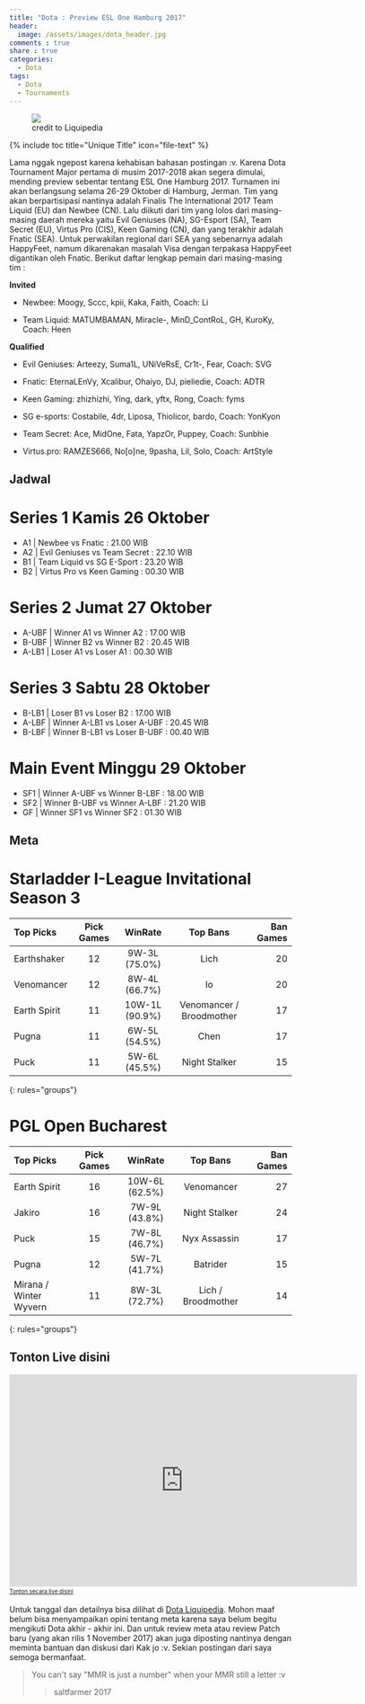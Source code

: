 ```yaml
---
title: "Dota : Preview ESL One Hamburg 2017"
header:
  image: /assets/images/dota_header.jpg
comments : true
share : true
categories:
  - Dota
tags:
  - Dota
  - Tournaments
---
```


<figure>
    <img src="http://wiki.teamliquid.net/commons/images/thumb/2/27/ESL_One_Hamburg_2017.png/600px-ESL_One_Hamburg_2017.png">
    <figcaption>credit to Liquipedia</figcaption>
</figure>

{% include toc title="Unique Title" icon="file-text" %}

Lama nggak ngepost karena kehabisan bahasan postingan :v. Karena Dota Tournament Major pertama di musim 2017-2018 akan segera dimulai, mending preview sebentar tentang ESL One Hamburg 2017. Turnamen ini akan berlangsung selama 26-29 Oktober di Hamburg, Jerman. Tim yang akan berpartisipasi nantinya adalah Finalis The International 2017 Team Liquid (EU) dan Newbee (CN). Lalu diikuti dari tim yang lolos dari masing-masing daerah mereka yaitu Evil Geniuses (NA), SG-Esport (SA), Team Secret (EU), Virtus Pro (CIS), Keen Gaming (CN), dan yang terakhir adalah Fnatic (SEA). Untuk perwakilan regional dari SEA yang sebenarnya adalah HappyFeet, namum dikarenakan masalah Visa dengan terpakasa HappyFeet digantikan oleh Fnatic. Berikut daftar lengkap pemain dari masing-masing tim :

**Invited**
* Newbee: Moogy, Sccc, kpii, Kaka, Faith, Coach: Li

* Team Liquid: MATUMBAMAN, Miracle-, MinD_ContRoL, GH, KuroKy, Coach: Heen

**Qualified**
* Evil Geniuses: Arteezy, Suma1L, UNiVeRsE, Cr1t-, Fear, Coach: SVG

* Fnatic: EternaLEnVy, Xcalibur, Ohaiyo, DJ, pieliedie, Coach: ADTR

* Keen Gaming: zhizhizhi, Yíng, dark, yftx, Rong, Coach: fyms

* SG e-sports: Costabile, 4dr, Liposa, Thiolicor, bardo, Coach: YonKyon

* Team Secret: Ace, MidOne, Fata, YapzOr, Puppey, Coach: Sunbhie

* Virtus.pro: RAMZES666, No[o]ne, 9pasha, Lil, Solo, Coach: ArtStyle

## Jadwal

# Series 1 Kamis 26 Oktober
* A1 | Newbee vs Fnatic : 21.00 WIB 
* A2 | Evil Geniuses vs Team Secret : 22.10 WIB
* B1 | Team Liquid vs SG E-Sport : 23.20 WIB
* B2 | Virtus Pro vs Keen Gaming : 00.30 WIB

# Series 2 Jumat 27 Oktober
* A-UBF | Winner A1 vs Winner A2 : 17.00 WIB 
* B-UBF | Winner B2 vs Winner B2 : 20.45 WIB
* A-LB1 | Loser A1 vs Loser A1 : 00.30 WIB

# Series 3 Sabtu 28 Oktober
* B-LB1 | Loser B1 vs Loser B2 : 17.00 WIB 
* A-LBF | Winner A-LB1 vs Loser A-UBF : 20.45 WIB
* B-LBF | Winner B-LB1 vs Loser B-UBF : 00.40 WIB

# Main Event Minggu 29 Oktober
* SF1 | Winner A-UBF vs Winner B-LBF : 18.00 WIB 
* SF2 | Winner B-UBF vs Winner A-LBF : 21.20 WIB
* GF | Winner SF1 vs Winner SF2 : 01.30 WIB

## Meta

# Starladder I-League Invitational Season 3
|   Top Picks  | Pick Games |       WinRate   | Top Bans | Ban Games |
|:-------------|:----------:|:---------------:|:--------:|----------:|
| Earthshaker  | 	12      | 	9W-3L (75.0%) |   Lich | 	20 | 	12W-8L (60.0%) |
| Venomancer   | 	12      | 	8W-4L (66.7%) |    Io | 	20 | 	5W-15L (25.0%) |
| Earth Spirit | 	11      | 	10W-1L (90.9%)| Venomancer / Broodmother | 	17 | 	7W-12L (41.2%|
| Pugna        | 	11      | 	6W-5L (54.5%) |  Chen | 	17 | 	6W-11L (35.3%) |
| Puck         | 	11      | 	5W-6L (45.5%) | 	Night Stalker | 	15 | 	9W-6L (60.0%) |
{: rules="groups"}

# PGL Open Bucharest
| Top Picks | Pick Games | WinRate | Top Bans | Ban Games |
|:--------|:-------:|:-------:|:-------:|--------:|
| Earth Spirit | 	16 | 	10W-6L (62.5%) | 	Venomancer | 	27 |
| Jakiro | 	16 | 	7W-9L (43.8%) | 	Night Stalker | 	24 |
| Puck | 	15 | 	7W-8L (46.7%) | 	Nyx Assassin | 	17 |
| Pugna | 	12 | 	5W-7L (41.7%) | 	Batrider | 	15 |
| Mirana / Winter Wyvern | 	11 | 	8W-3L (72.7%) | 	Lich / Broodmother | 	14 |
{: rules="groups"}

## Tonton Live disini
<iframe src="https://player.twitch.tv/?channel=esl_dota2" frameborder="0" allowfullscreen="true" scrolling="no" height="378" width="620"></iframe><a href="https://www.twitch.tv/esl_dota2?tt_content=text_link&tt_medium=live_embed" style="padding:2px 0px 4px; display:block; width:345px; font-weight:normal; font-size:10px; text-decoration:underline;">Tonton secara live disini</a>

Untuk tanggal dan detailnya bisa dilihat di <a href="http://wiki.teamliquid.net/dota2/ESL_One/Hamburg/2017">Dota Liquipedia</a>. Mohon maaf belum bisa menyampaikan opini tentang meta karena saya belum begitu mengikuti Dota akhir - akhir ini. Dan untuk review meta atau review Patch baru (yang akan rilis 1 November 2017) akan juga diposting nantinya dengan meminta bantuan dan diskusi dari Kak jo :v. Sekian postingan dari saya semoga bermanfaat.


>You can't say "MMR is just a number" when your MMR still a letter :v
>> saltfarmer 2017
